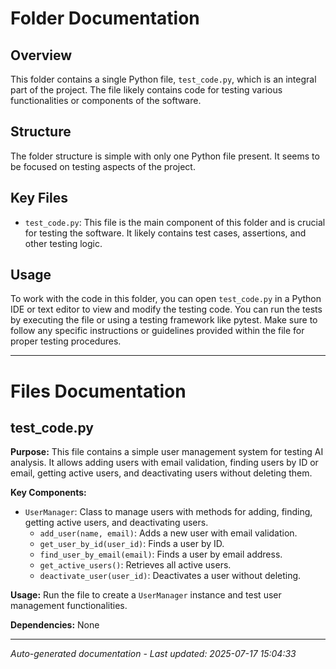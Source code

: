# Folder Documentation

## Overview
This folder contains a single Python file, `test_code.py`, which is an integral part of the project. The file likely contains code for testing various functionalities or components of the software.

## Structure
The folder structure is simple with only one Python file present. It seems to be focused on testing aspects of the project.

## Key Files
- `test_code.py`: This file is the main component of this folder and is crucial for testing the software. It likely contains test cases, assertions, and other testing logic.

## Usage
To work with the code in this folder, you can open `test_code.py` in a Python IDE or text editor to view and modify the testing code. You can run the tests by executing the file or using a testing framework like pytest. Make sure to follow any specific instructions or guidelines provided within the file for proper testing procedures.

---

# Files Documentation

## test_code.py

**Purpose:** This file contains a simple user management system for testing AI analysis. It allows adding users with email validation, finding users by ID or email, getting active users, and deactivating users without deleting them.

**Key Components:**
- `UserManager`: Class to manage users with methods for adding, finding, getting active users, and deactivating users.
  - `add_user(name, email)`: Adds a new user with email validation.
  - `get_user_by_id(user_id)`: Finds a user by ID.
  - `find_user_by_email(email)`: Finds a user by email address.
  - `get_active_users()`: Retrieves all active users.
  - `deactivate_user(user_id)`: Deactivates a user without deleting.
  
**Usage:** Run the file to create a `UserManager` instance and test user management functionalities.

**Dependencies:** None

---
*Auto-generated documentation - Last updated: 2025-07-17 15:04:33*
